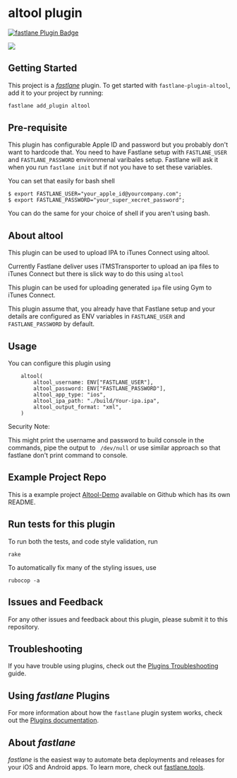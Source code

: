 # altool plugin

[![fastlane Plugin Badge](https://rawcdn.githack.com/fastlane/fastlane/master/fastlane/assets/plugin-badge.svg)](https://rubygems.org/gems/fastlane-plugin-altool)

<a href="https://travis-ci.org/Shashikant86/fastlane-plugin-altool/"><img src="https://img.shields.io/travis/Shashikant86/fastlane-plugin-altool.svg" /></a>

## Getting Started

This project is a [_fastlane_](https://github.com/fastlane/fastlane) plugin. To get started with `fastlane-plugin-altool`, add it to your project by running:

```bash
fastlane add_plugin altool
```

## Pre-requisite

This plugin has configurable Apple ID and password but you probably don't want to hardcode that. You need to have Fastlane setup with `FASTLANE_USER` and `FASTLANE_PASSWORD` environmenal varibales setup. Fastlane will ask it when you run `fastlane init` but if not you have to set these variables.

You can set that easily for bash shell

```
$ export FASTLANE_USER="your_apple_id@yourcompany.com";
$ export FASTLANE_PASSWORD="your_super_xecret_password";

```

You can do the same for your choice of shell if you aren't using bash.


## About altool

This plugin can be used to upload IPA to iTunes Connect using altool.

Currently Fastlane deliver uses iTMSTransporter to upload an ipa files to iTunes Connect but there is slick way to do this using `altool`

This plugin can be used for uploading generated `ipa` file using Gym to iTunes Connect.

This plugin assume that, you already have that Fastlane setup and your details are configured as ENV variables in `FASTLANE_USER` and `FASTLANE_PASSWORD` by default.


## Usage

You can configure this plugin using

```
    altool(
        altool_username: ENV["FASTLANE_USER"],
        altool_password: ENV["FASTLANE_PASSWORD"],
        altool_app_type: "ios",
        altool_ipa_path: "./build/Your-ipa.ipa",
        altool_output_format: "xml",
    )

```

Security Note:  

This might print the username and password to build console in the commands, pipe the output to ` /dev/null` or use similar approach so that fastlane don't print command to console.

## Example Project Repo

This is a example project [Altool-Demo](https://github.com/Shashikant86/Altool-Demo) available on Github which has its own README.

## Run tests for this plugin

To run both the tests, and code style validation, run

```
rake
```

To automatically fix many of the styling issues, use
```
rubocop -a
```

## Issues and Feedback

For any other issues and feedback about this plugin, please submit it to this repository.

## Troubleshooting

If you have trouble using plugins, check out the [Plugins Troubleshooting](https://docs.fastlane.tools/plugins/plugins-troubleshooting/) guide.

## Using _fastlane_ Plugins

For more information about how the `fastlane` plugin system works, check out the [Plugins documentation](https://docs.fastlane.tools/plugins/create-plugin/).

## About _fastlane_

_fastlane_ is the easiest way to automate beta deployments and releases for your iOS and Android apps. To learn more, check out [fastlane.tools](https://fastlane.tools).
